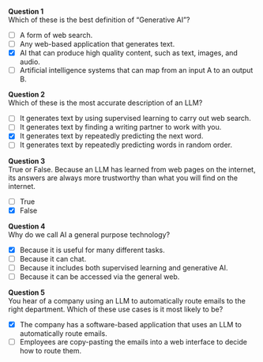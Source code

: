 **Question 1**<br>
Which of these is the best definition of “Generative AI”?
- [ ] A form of web search.
- [ ] Any web-based application that generates text.
- [x] AI that can produce high quality content, such as text, images, and audio.
- [ ] Artificial intelligence systems that can map from an input A to an output B.

**Question 2**<br>
Which of these is the most accurate description of an LLM?
- [ ] It generates text by using supervised learning to carry out web search.
- [ ] It generates text by finding a writing partner to work with you.
- [x] It generates text by repeatedly predicting the next word.
- [ ] It generates text by repeatedly predicting words in random order.

**Question 3**<br>
True or False. Because an LLM has learned from web pages on the internet, its answers are always more trustworthy than what you will find on the internet. 
- [ ] True
- [x] False

**Question 4**<br>
Why do we call AI a general purpose technology?
- [x] Because it is useful for many different tasks.
- [ ] Because it can chat.
- [ ] Because it includes both supervised learning and generative AI.
- [ ] Because it can be accessed via the general web.

**Question 5**<br>
You hear of a company using an LLM to automatically route emails to the right department. Which of these use cases is it most likely to be?
- [x] The company has a software-based application that uses an LLM to automatically route emails.
- [ ] Employees are copy-pasting the emails into a web interface to decide how to route them.
